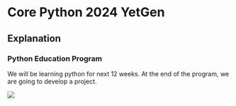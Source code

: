 # Core Python 2024 YetGen

## Explanation

### Python Education Program

We will be learning python for next 12 weeks. At the end of the program, we are going to develop a project. 

<img src = "https://yetkingencler.com/wp-content/uploads/2021/07/YetGenLogo.png">